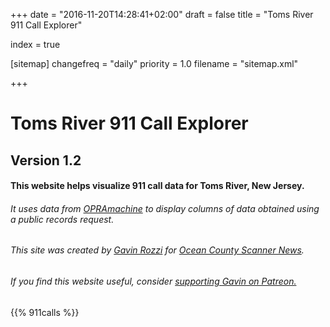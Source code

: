 +++
date = "2016-11-20T14:28:41+02:00"
draft = false
title = "Toms River 911 Call Explorer"

index = true

[sitemap]
  changefreq = "daily"
  priority = 1.0
  filename = "sitemap.xml"
  
+++

# Toms River 911 Call Explorer
## Version 1.2

#### This website helps visualize 911 call data for Toms River, New Jersey.

###### It uses data from [OPRAmachine](https://opramachine.com/request/active911_call_data_may_1st_to_j_2) to display columns of data obtained using a public records request.

###### This site was created by [Gavin Rozzi](https://www.gavinrozzi.com/) for [Ocean County Scanner News](https://ocscanner.news).

###### If you find this website useful, consider [supporting Gavin on Patreon.](https://patreon.com/gavinrozzi)

{{% 911calls %}}